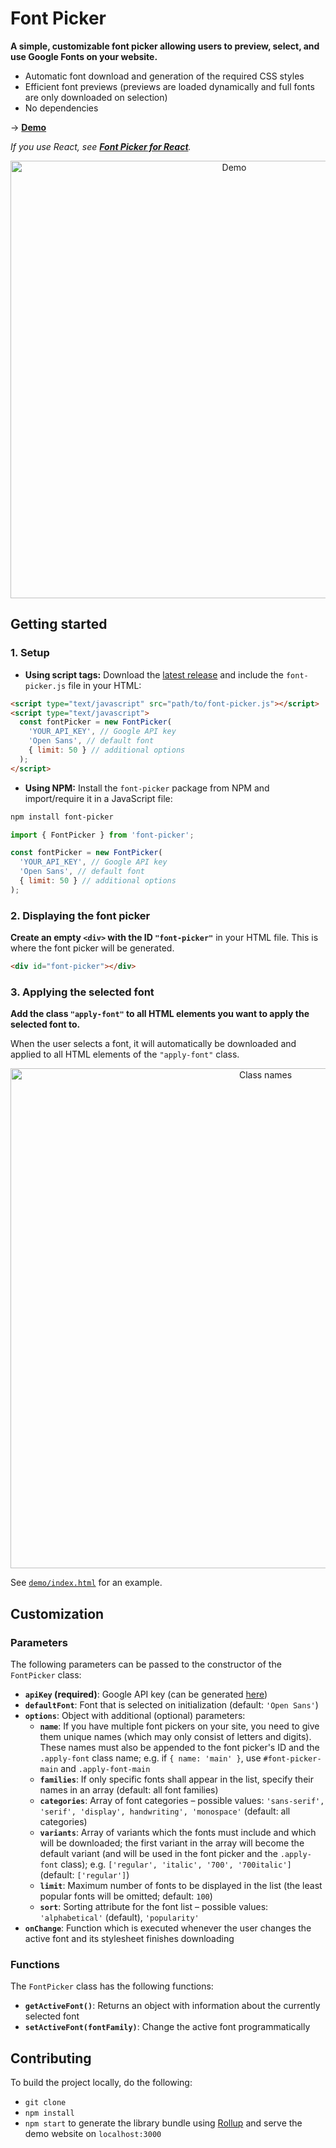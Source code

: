 # Font Picker

**A simple, customizable font picker allowing users to preview, select, and use Google Fonts on your website.**

* Automatic font download and generation of the required CSS styles
* Efficient font previews (previews are loaded dynamically and full fonts are only downloaded on selection)
* No dependencies

→ **[Demo](https://samuelmeuli.github.io/font-picker)**

_If you use React, see [**Font Picker for React**](https://github.com/samuelmeuli/font-picker-react)._

<p align="center">
  <img src=".github/demo.gif" width=700 alt="Demo">
</p>


## Getting started

### 1. Setup

* **Using script tags:** Download the [latest release](https://github.com/samuelmeuli/font-picker/releases/latest) and include the `font-picker.js` file in your HTML:

```html
<script type="text/javascript" src="path/to/font-picker.js"></script>
<script type="text/javascript">
  const fontPicker = new FontPicker(
    'YOUR_API_KEY', // Google API key
    'Open Sans', // default font
    { limit: 50 } // additional options
  );
</script>
```


* **Using NPM:** Install the `font-picker` package from NPM and import/require it in a JavaScript file:

```sh
npm install font-picker
```

```js
import { FontPicker } from 'font-picker';

const fontPicker = new FontPicker(
  'YOUR_API_KEY', // Google API key
  'Open Sans', // default font
  { limit: 50 } // additional options
);
```


### 2. Displaying the font picker

**Create an empty `<div>` with the ID `"font-picker"`** in your HTML file. This is where the font picker will be generated.

```html
<div id="font-picker"></div>
```


### 3. Applying the selected font

**Add the class `"apply-font"` to all HTML elements you want to apply the selected font to.**

When the user selects a font, it will automatically be downloaded and applied to all HTML elements of the `"apply-font"` class.


<p align="center">
  <img src=".github/html-element-names.png" width=800 alt="Class names">
</p>


See [`demo/index.html`](demo/index.html) for an example.


## Customization

### Parameters

The following parameters can be passed to the constructor of the `FontPicker` class:

* **`apiKey` (required)**: Google API key (can be generated [here](https://developers.google.com/fonts/docs/developer_api#APIKey))
* **`defaultFont`**: Font that is selected on initialization (default: `'Open Sans'`)
* **`options`**: Object with additional (optional) parameters:
  * **`name`**: If you have multiple font pickers on your site, you need to give them unique names (which may only consist of letters and digits). These names must also be appended to the font picker's ID and the `.apply-font` class name; e.g. if `{ name: 'main' }`, use `#font-picker-main` and `.apply-font-main`
  * **`families`**: If only specific fonts shall appear in the list, specify their names in an array (default: all font families)
  * **`categories`**: Array of font categories – possible values: `'sans-serif', 'serif', 'display', handwriting', 'monospace'` (default: all categories)
  * **`variants`**: Array of variants which the fonts must include and which will be downloaded; the first variant in the array will become the default variant (and will be used in the font picker and the `.apply-font` class); e.g. `['regular', 'italic', '700', '700italic']` (default: `['regular']`)
  * **`limit`**: Maximum number of fonts to be displayed in the list (the least popular fonts will be omitted; default: `100`)
  * **`sort`**: Sorting attribute for the font list – possible values: `'alphabetical'` (default), `'popularity'`
* **`onChange`**: Function which is executed whenever the user changes the active font and its stylesheet finishes downloading


### Functions

The `FontPicker` class has the following functions:

* **`getActiveFont()`**: Returns an object with information about the currently selected font
* **`setActiveFont(fontFamily)`**: Change the active font programmatically


## Contributing

To build the project locally, do the following:

* `git clone`
* `npm install`
* `npm start` to generate the library bundle using [Rollup](https://github.com/rollup/rollup) and serve the demo website on `localhost:3000`
